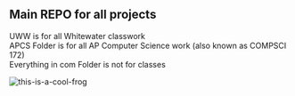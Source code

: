 ## Main REPO for all projects

UWW is for all Whitewater classwork<br>
APCS Folder is for all AP Computer Science work (also known as COMPSCI 172)<br>
Everything in com Folder is not for classes<br>

![this-is-a-cool-frog](https://user-images.githubusercontent.com/94502545/151381862-ac03cac2-a210-48f5-aef6-1a143cf8eff5.jpg)
